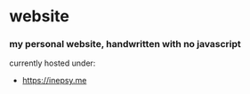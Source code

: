 # website

### my personal website, handwritten with no javascript

currently hosted under:

- https://inepsy.me
